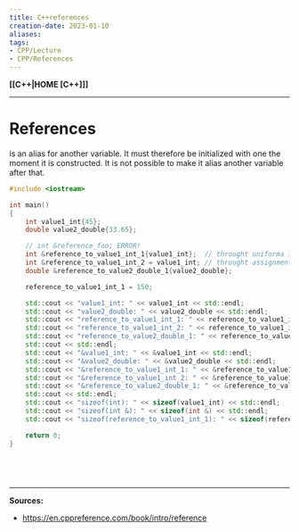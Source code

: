 ```yaml
---
title: C++references
creation-date: 2023-01-10
aliases:
tags:
- CPP/Lecture
- CPP/References
---
```

**[[C++|HOME [C++]]]**

---
# References
is an alias for another variable. It must therefore be initialized with one the moment it is constructed. It is not possible to make it alias another variable after that.

```cpp
#include <iostream>

int main()
{
    int value1_int{45};
    double value2_double{33.65};

    // int &reference_foo; ERROR!
    int &reference_to_value1_int_1{value1_int};  // throught uniforma initialization
    int &reference_to_value1_int_2 = value1_int; // throught assignment initialization
    double &reference_to_value2_double_1{value2_double};

	reference_to_value1_int_1 = 150;

    std::cout << "value1_int: " << value1_int << std::endl;
    std::cout << "value2_double: " << value2_double << std::endl;
    std::cout << "reference_to_value1_int_1: " << reference_to_value1_int_1 << std::endl;
    std::cout << "reference_to_value1_int_2: " << reference_to_value1_int_2 << std::endl;
    std::cout << "reference_to_value2_double_1: " << reference_to_value2_double_1 << std::endl;
    std::cout << std::endl;
    std::cout << "&value1_int: " << &value1_int << std::endl;
    std::cout << "&value2_double: " << &value2_double << std::endl;
    std::cout << "&reference_to_value1_int_1: " << &reference_to_value1_int_1 << std::endl;
    std::cout << "&reference_to_value1_int_2: " << &reference_to_value1_int_2 << std::endl;
    std::cout << "&reference_to_value2_double_1: " << &reference_to_value2_double_1 << std::endl;
    std::cout << std::endl;
    std::cout << "sizeof(int): " << sizeof(value1_int) << std::endl;
    std::cout << "sizeof(int &): " << sizeof(int &) << std::endl;
    std::cout << "sizeof(reference_to_value1_int_1): " << sizeof(reference_to_value1_int_1) << std::endl;

    return 0;
}
```

<br>

# 
---
**Sources:**
- https://en.cppreference.com/book/intro/reference